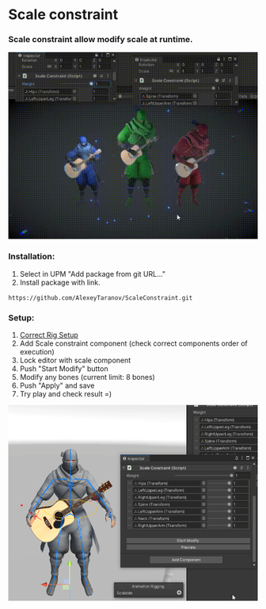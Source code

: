 


# Scale constraint
### Scale constraint allow modify scale at runtime.

[![](https://github.com/AlexeyTaranov/ScaleConstraint/blob/dev/Documentation~/Preview.gif "Scale constraint preview")](https://github.com/AlexeyTaranov/ScaleConstraint/blob/dev/Documentation~/Preview.gif "Scale constraint preview")

### Installation:
1. Select in UPM "Add package from git URL..."
2. Install package with link.
```
https://github.com/AlexeyTaranov/ScaleConstraint.git
```

### Setup:

 1. [Correct Rig Setup](https://docs.unity3d.com/Packages/com.unity.animation.rigging@1.2/manual/RiggingWorkflow.html)
 2. Add Scale constraint component (check correct components order of execution)
 3. Lock editor with scale component
 4. Push "Start Modify" button
 5. Modify any bones (current limit: 8 bones)
 6. Push "Apply" and save
 7. Try play and check result =)

[![](https://github.com/AlexeyTaranov/ScaleConstraint/blob/dev/Documentation~/Setup.gif "Scale constraint setup")](https://github.com/AlexeyTaranov/ScaleConstraint/blob/dev/Documentation~/Setup.gif "Scale constraint setup")
